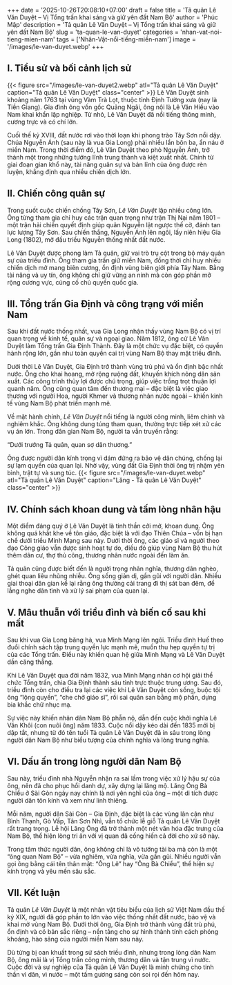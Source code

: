 +++
date = '2025-10-26T20:08:10+07:00'
draft = false
title = 'Tả quân Lê Văn Duyệt – Vị Tổng trấn khai sáng và giữ yên đất Nam Bộ'
author = 'Phúc Mập'
description = 'Tả quân Lê Văn Duyệt – Vị Tổng trấn khai sáng và giữ yên đất Nam Bộ'
slug = 'ta-quan-le-van-duyet'
categories = 'nhan-vat-noi-tieng-mien-nam'
tags = ['Nhân-Vật-nổi-tiếng-miền-nam']
image = '/images/le-van-duyet.webp'
+++
## I. Tiểu sử và bối cảnh lịch sử
{{< figure src="/images/le-van-duyet2.webp" atl="Tả quân Lê Văn Duyệt" caption="Tả quân Lê Văn Duyệt" class="center" >}}
Lê Văn Duyệt sinh khoảng năm 1763 tại vùng Vàm Trà Lọt, thuộc tỉnh Định Tường xưa (nay là Tiền Giang). Gia đình ông vốn gốc Quảng Ngãi, ông nội là Lê Văn Hiếu vào Nam khai khẩn lập nghiệp. Từ nhỏ, Lê Văn Duyệt đã nổi tiếng thông minh, cương trực và có chí lớn.

Cuối thế kỷ XVIII, đất nước rơi vào thời loạn khi phong trào Tây Sơn nổi dậy. Chúa Nguyễn Ánh (sau này là vua Gia Long) phải nhiều lần bôn ba, ẩn náu ở miền Nam. Trong thời điểm đó, Lê Văn Duyệt theo phò Nguyễn Ánh, trở thành một trong những tướng lĩnh trung thành và kiệt xuất nhất. Chính từ giai đoạn gian khổ này, tài năng quân sự và bản lĩnh của ông được rèn luyện, khẳng định qua nhiều chiến dịch lớn.

## II. Chiến công quân sự

Trong suốt cuộc chiến chống Tây Sơn, *Lê Văn Duyệt* lập nhiều công lớn. Ông từng tham gia chỉ huy các trận quan trọng như trận Thị Nại năm 1801 – một trận hải chiến quyết định giúp quân Nguyễn lật ngược thế cờ, đánh tan lực lượng Tây Sơn. Sau chiến thắng, Nguyễn Ánh lên ngôi, lấy niên hiệu Gia Long (1802), mở đầu triều Nguyễn thống nhất đất nước.

Lê Văn Duyệt được phong làm Tả quân, giữ vai trò trụ cột trong bộ máy quân sự của triều đình. Ông tham gia trấn giữ miền Nam, đồng thời chỉ huy nhiều chiến dịch mở mang biên cương, ổn định vùng biên giới phía Tây Nam. Bằng tài năng và uy tín, ông không chỉ giữ vững an ninh mà còn góp phần mở rộng cương vực, củng cố chủ quyền quốc gia.

## III. Tổng trấn Gia Định và công trạng với miền Nam

Sau khi đất nước thống nhất, vua Gia Long nhận thấy vùng Nam Bộ có vị trí quan trọng về kinh tế, quân sự và ngoại giao. Năm 1812, ông cử Lê Văn Duyệt làm Tổng trấn Gia Định Thành. Đây là một chức vụ đặc biệt, có quyền hành rộng lớn, gần như toàn quyền cai trị vùng Nam Bộ thay mặt triều đình.

Dưới thời Lê Văn Duyệt, Gia Định trở thành vùng trù phú và ổn định bậc nhất nước. Ông cho khai hoang, mở rộng ruộng đất, khuyến khích nông dân sản xuất. Các công trình thủy lợi được chú trọng, giúp việc trồng trọt thuận lợi quanh năm. Ông cũng quan tâm đến thương mại – đặc biệt là việc giao thương với người Hoa, người Khmer và thương nhân nước ngoài – khiến kinh tế vùng Nam Bộ phát triển mạnh mẽ.

Về mặt hành chính, *Lê Văn Duyệt* nổi tiếng là người công minh, liêm chính và nghiêm khắc. Ông không dung túng tham quan, thường trực tiếp xét xử các vụ án lớn. Trong dân gian Nam Bộ, người ta vẫn truyền rằng:

“Dưới trướng Tả quân, quan sợ dân thương.”

Ông được người dân kính trọng vì dám đứng ra bảo vệ dân chúng, chống lại sự lạm quyền của quan lại. Nhờ vậy, vùng đất Gia Định thời ông trị nhậm yên bình, trật tự và sung túc.
{{< figure src="/images/le-van-duyet.webp" atl="Tả quân Lê Văn Duyệt" caption="Lăng - Tả quân Lê Văn Duyệt" class="center" >}}
## IV. Chính sách khoan dung và tấm lòng nhân hậu

Một điểm đáng quý ở Lê Văn Duyệt là tinh thần cởi mở, khoan dung. Ông không quá khắt khe về tôn giáo, đặc biệt là với đạo Thiên Chúa – vốn bị hạn chế dưới triều Minh Mạng sau này. Dưới thời ông, các giáo sĩ và người theo đạo Công giáo vẫn được sinh hoạt tự do, điều đó giúp vùng Nam Bộ thu hút thêm dân cư, thợ thủ công, thương nhân nước ngoài đến làm ăn.

Tả quân cũng được biết đến là người trọng nhân nghĩa, thương dân nghèo, ghét quan liêu nhũng nhiễu. Ông sống giản dị, gần gũi với người dân. Nhiều giai thoại dân gian kể lại rằng ông thường cải trang đi thị sát ban đêm, để lắng nghe dân tình và xử lý sai phạm của quan lại.

## V. Mâu thuẫn với triều đình và biến cố sau khi mất

Sau khi vua Gia Long băng hà, vua Minh Mạng lên ngôi. Triều đình Huế theo đuổi chính sách tập trung quyền lực mạnh mẽ, muốn thu hẹp quyền tự trị của các Tổng trấn. Điều này khiến quan hệ giữa Minh Mạng và Lê Văn Duyệt dần căng thẳng.

Khi Lê Văn Duyệt qua đời năm 1832, vua Minh Mạng nhân cơ hội giải thể chức Tổng trấn, chia Gia Định thành sáu tỉnh trực thuộc trung ương. Sau đó, triều đình còn cho điều tra lại các việc khi Lê Văn Duyệt còn sống, buộc tội ông “lộng quyền”, “che chở giáo sĩ”, rồi sai quân san bằng mộ phần, dựng bia khắc chữ nhục mạ.

Sự việc này khiến nhân dân Nam Bộ phẫn nộ, dẫn đến cuộc khởi nghĩa Lê Văn Khôi (con nuôi ông) năm 1833. Cuộc nổi dậy kéo dài đến 1835 mới bị dập tắt, nhưng từ đó tên tuổi Tả quân Lê Văn Duyệt đã in sâu trong lòng người dân Nam Bộ như biểu tượng của chính nghĩa và lòng trung nghĩa.

## VI. Dấu ấn trong lòng người dân Nam Bộ

Sau này, triều đình nhà Nguyễn nhận ra sai lầm trong việc xử lý hậu sự của ông, nên đã cho phục hồi danh dự, xây dựng lại lăng mộ. Lăng Ông Bà Chiểu ở Sài Gòn ngày nay chính là nơi yên nghỉ của ông – một di tích được người dân tôn kính và xem như linh thiêng.

Mỗi năm, người dân Sài Gòn – Gia Định, đặc biệt là các vùng lân cận như Bình Thạnh, Gò Vấp, Tân Sơn Nhì, vẫn tổ chức lễ giỗ Tả quân Lê Văn Duyệt rất trang trọng. Lễ hội Lăng Ông đã trở thành một nét văn hóa đặc trưng của Nam Bộ, thể hiện lòng tri ân với vị quan đã cống hiến cả đời cho xứ sở này.

Trong tâm thức người dân, ông không chỉ là võ tướng tài ba mà còn là một “ông quan Nam Bộ” – vừa nghiêm, vừa nghĩa, vừa gần gũi. Nhiều người vẫn gọi ông bằng cái tên thân mật: “Ông Lê” hay “Ông Bà Chiểu”, thể hiện sự kính trọng và yêu mến sâu sắc.

## VII. Kết luận

Tả quân *Lê Văn Duyệt* là một nhân vật tiêu biểu của lịch sử Việt Nam đầu thế kỷ XIX, người đã góp phần to lớn vào việc thống nhất đất nước, bảo vệ và khai mở vùng Nam Bộ. Dưới thời ông, Gia Định trở thành vùng đất trù phú, ổn định và có bản sắc riêng – nền tảng cho sự hình thành tính cách phóng khoáng, hào sảng của người miền Nam sau này.

Dù từng bị oan khuất trong sử sách triều đình, nhưng trong lòng dân Nam Bộ, ông mãi là vị Tổng trấn công minh, thương dân và tận trung vì nước. Cuộc đời và sự nghiệp của Tả quân Lê Văn Duyệt là minh chứng cho tinh thần vì dân, vì nước – một tấm gương sáng còn soi rọi đến hôm nay.